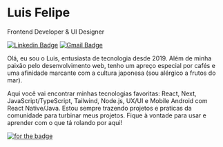 # Luis Felipe

Frontend Developer & UI Designer

[![Linkedin Badge](https://img.shields.io/badge/-Luis%20Felipe-0284c7?style=flat-square&logo=Linkedin&logoColor=white&link=https://www.linkedin.com/in/luisfelipelbs/)](https://www.linkedin.com/in/luisfelipelbs/) 
[![Gmail Badge](https://img.shields.io/badge/-luis.felipe.lbs@gmail.com-0284c7?style=flat-square&logo=Gmail&logoColor=white&link=mailto:luis.felipe.lbs@gmail.com)](mailto:luis.felipe.lbs@gmail.com)

Olá, eu sou o Luis, entusiasta de tecnologia desde 2019. Além de minha paixão pelo desenvolvimento web, tenho um apreço especial por cafés e uma afinidade marcante com a cultura japonesa (sou alérgico a frutos do mar).

Aqui você vai encontrar minhas tecnologias favoritas: React, Next, JavaScript/TypeScript, Tailwind, Node.js, UX/UI e Mobile Android com React Native/Java. Estou sempre trazendo projetos e praticas da comunidade para turbinar meus projetos. Fique à vontade para usar e aprender com o que tá rolando por aqui!

[![for the badge](https://img.shields.io/badge/meus_projetos_em_producao-0284c7?style=for-the-badge)](https://luis-lbs.vercel.app/)
